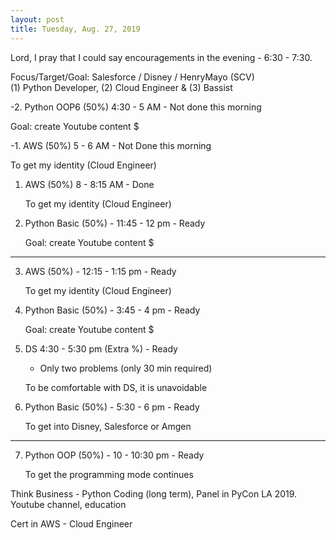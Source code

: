 ```yaml
---
layout: post
title: Tuesday, Aug. 27, 2019
---
```


Lord, I pray that I could say encouragements in the evening - 6:30 - 7:30.
  

Focus/Target/Goal:  Salesforce / Disney / HenryMayo (SCV)     
(1) Python Developer, (2) Cloud Engineer & (3) Bassist
      
-2. Python OOP6 (50%) 4:30 - 5 AM - Not done this morning

  Goal: create Youtube content $



-1. AWS (50%) 5 - 6 AM - Not Done this morning
   
   To get my identity (Cloud Engineer)


1. AWS (50%) 8 - 8:15 AM - Done
   
   To get my identity (Cloud Engineer)



2. Python Basic (50%) - 11:45 - 12 pm - Ready 
   
   Goal: create Youtube content $

-------------------------------------

3. AWS (50%) - 12:15 - 1:15 pm - Ready 
   
   To get my identity (Cloud Engineer)


4. Python Basic (50%) - 3:45 - 4 pm - Ready
   
   Goal: create Youtube content $



5. DS 4:30 - 5:30 pm (Extra %) - Ready
   
   - Only two problems (only 30 min required)
   
   To be comfortable with DS, it is unavoidable


6. Python Basic (50%) - 5:30 - 6 pm - Ready
   
   To get into Disney, Salesforce or Amgen

-------------------------------------------

7. Python OOP (50%) - 10 - 10:30 pm - Ready
   
   To get the programming mode continues


Think Business - Python Coding (long term), Panel in PyCon LA 2019.
                 Youtube channel, education
                                  
Cert in AWS - Cloud Engineer
